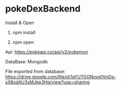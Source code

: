 # pokeDexBackend

Install & Open

1. npm install

2. npm open

Api: https://pokeapi.co/api/v2/pokemon

DataBase: Mongodb

File exported from database: https://drive.google.com/file/d/1aYUTGGNrsg0VnDs-sX8zdAU3xMJkp3Hq/view?usp=sharing
